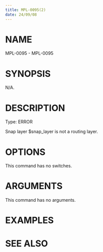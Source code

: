 ```yaml
---
title: MPL-0095(2)
date: 24/09/08
---
```


# NAME

MPL-0095 - MPL-0095

# SYNOPSIS

N/A.

# DESCRIPTION

Type: ERROR

Snap layer $snap_layer is not a routing layer.

# OPTIONS

This command has no switches.

# ARGUMENTS

This command has no arguments.

# EXAMPLES

# SEE ALSO
